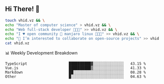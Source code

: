 ## Hi There! 👋

```sh
touch vhid.vz && \
echo "Master of computer science" > vhid.vz && \
echo "Web full-stack developer 🙈🙉🙊" >> vhid.vz && \
echo "I ♥️ open community 🎯 manjaro linux 🎉🐍🥳" >> vhid.vz && \
echo "👯 I’m interested to collaborate on open-source projects" >> vhid.vz && \
cat vhid.vz
```
:bar_chart: Weekly Development Breakdown

<!--START_SECTION:waka-->

```text
TypeScript                   ██████████▓░░░░░░░░░░░░░░   43.15 %
Vue.js                       ██████████▒░░░░░░░░░░░░░░   41.33 %
Markdown                     ██░░░░░░░░░░░░░░░░░░░░░░░   08.28 %
Other                        █░░░░░░░░░░░░░░░░░░░░░░░░   04.63 %
```

<!--END_SECTION:waka-->
